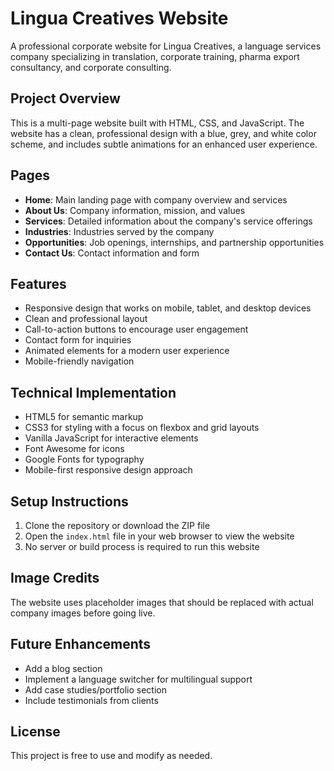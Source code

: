 # Lingua Creatives Website

A professional corporate website for Lingua Creatives, a language services company specializing in translation, corporate training, pharma export consultancy, and corporate consulting.

## Project Overview

This is a multi-page website built with HTML, CSS, and JavaScript. The website has a clean, professional design with a blue, grey, and white color scheme, and includes subtle animations for an enhanced user experience.

## Pages

- **Home**: Main landing page with company overview and services
- **About Us**: Company information, mission, and values
- **Services**: Detailed information about the company's service offerings
- **Industries**: Industries served by the company
- **Opportunities**: Job openings, internships, and partnership opportunities
- **Contact Us**: Contact information and form

## Features

- Responsive design that works on mobile, tablet, and desktop devices
- Clean and professional layout
- Call-to-action buttons to encourage user engagement
- Contact form for inquiries
- Animated elements for a modern user experience
- Mobile-friendly navigation

## Technical Implementation

- HTML5 for semantic markup
- CSS3 for styling with a focus on flexbox and grid layouts
- Vanilla JavaScript for interactive elements
- Font Awesome for icons
- Google Fonts for typography
- Mobile-first responsive design approach

## Setup Instructions

1. Clone the repository or download the ZIP file
2. Open the `index.html` file in your web browser to view the website
3. No server or build process is required to run this website

## Image Credits

The website uses placeholder images that should be replaced with actual company images before going live.

## Future Enhancements

- Add a blog section
- Implement a language switcher for multilingual support
- Add case studies/portfolio section
- Include testimonials from clients

## License

This project is free to use and modify as needed. 
